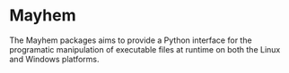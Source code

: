 Mayhem
==
The Mayhem packages aims to provide a Python interface for the programatic
manipulation of executable files at runtime on both the Linux and Windows
platforms.
